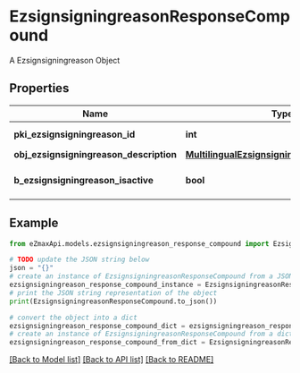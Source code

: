 # EzsignsigningreasonResponseCompound

A Ezsignsigningreason Object

## Properties

Name | Type | Description | Notes
------------ | ------------- | ------------- | -------------
**pki_ezsignsigningreason_id** | **int** | The unique ID of the Ezsignsigningreason | 
**obj_ezsignsigningreason_description** | [**MultilingualEzsignsigningreasonDescription**](MultilingualEzsignsigningreasonDescription.md) |  | 
**b_ezsignsigningreason_isactive** | **bool** | Whether the ezsignsigningreason is active or not | 

## Example

```python
from eZmaxApi.models.ezsignsigningreason_response_compound import EzsignsigningreasonResponseCompound

# TODO update the JSON string below
json = "{}"
# create an instance of EzsignsigningreasonResponseCompound from a JSON string
ezsignsigningreason_response_compound_instance = EzsignsigningreasonResponseCompound.from_json(json)
# print the JSON string representation of the object
print(EzsignsigningreasonResponseCompound.to_json())

# convert the object into a dict
ezsignsigningreason_response_compound_dict = ezsignsigningreason_response_compound_instance.to_dict()
# create an instance of EzsignsigningreasonResponseCompound from a dict
ezsignsigningreason_response_compound_from_dict = EzsignsigningreasonResponseCompound.from_dict(ezsignsigningreason_response_compound_dict)
```
[[Back to Model list]](../README.md#documentation-for-models) [[Back to API list]](../README.md#documentation-for-api-endpoints) [[Back to README]](../README.md)


